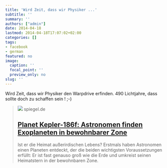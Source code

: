 ```yaml
---
title: 'Wird Zeit, dass wir Physiker ...'
subtitle: ''
summary: ''
authors: ["admin"]
date: 2014-04-18
lastmod: 2014-04-18T17:07:02+02:00
categories: []
tags:
- facebook
- german
featured: no
image:
  caption: ''
  focal_point: ''
  preview_only: no
slug: ''
---
```

Wird Zeit, dass wir Physiker den Warpdrive erfinden. 490 Lichtjahre, dass sollte doch zu schaffen sein ! ;-) 
> [![](https://cdn.prod.www.spiegel.de/images/9bd3b0e3-0001-0004-0000-000000684663_w1280_r1.77_fpx49.98_fpy37.49.jpg)](http://www.spiegel.de/wissenschaft/weltall/planet-kepler-186f-astronomen-finden-exoplaneten-in-bewohnbarer-zone-a-964931.html)
> spiegel.de
> ## [Planet Kepler-186f: Astronomen finden Exoplaneten in bewohnbarer Zone](http://www.spiegel.de/wissenschaft/weltall/planet-kepler-186f-astronomen-finden-exoplaneten-in-bewohnbarer-zone-a-964931.html)
>
>Ist er die Heimat außerirdischen Lebens? Erstmals haben Astronomen einen Planeten entdeckt, der die beiden wichtigsten Voraussetzungen erfüllt: Er ist fast genauso groß wie die Erde und umkreist seinen Heimatstern in der bewohnbaren Zone.


